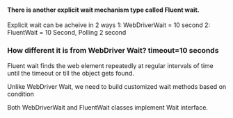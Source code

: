 <h4> There is another explicit wait mechanism type called <b>Fluent wait</b>.</h4>

Explicit wait can be acheive in 2 ways
1: WebDriverWait = 10 second
2: FluentWait = 10 Second, Polling 2 second

### How different it is from WebDriver Wait? timeout=10 seconds

Fluent wait finds the web element repeatedly at regular intervals of time until the timeout or till the object gets found.

Unlike WebDriver Wait, we need to build customized wait methods based on condition

Both WebDriverWait and FluentWait classes implement Wait interface.